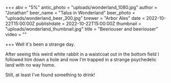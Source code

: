 +++
abv = "5%"
antic_photo = "uploads/wonderland_1080.jpg"
author = "Jonathan"
beer_name = "Talus in Wonderland"
beer_photo = "uploads/wonderland_beer_300.jpg"
brewer = "Arbor Ales"
date = 2022-10-22T15:00:00Z
publishdate = 2022-10-22T15:00:00Z
thumbnail = "uploads/wonderland_thumbnail.jpg"
title = "Beeriouser and beeriouser"
video = ""

+++
Well it's been a strange day.

After seeing this weird white rabbit in a waistcoat out in the bottom field I followed him down a hole and now I'm trapped in a strange psychedelic land with no way home.

Still, at least I've found something to drink! 